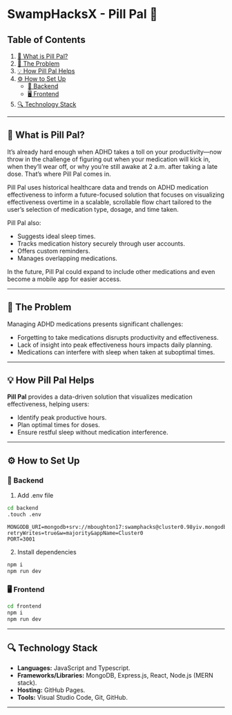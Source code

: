 # SwampHacksX - Pill Pal 💊  

## Table of Contents  

1. [💊 What is Pill Pal?](#what-is-pill-pal)  
2. [🚨 The Problem](#-the-problem)  
3. [💡 How Pill Pal Helps](#-how-pill-pal-helps)  
4. [⚙️ How to Set Up](#️-how-to-set-up)  
    - [🔧 Backend](#-backend)  
    - [🖥️ Frontend](#-frontend)  
5. [🔍 Technology Stack](#-technology-stack)

---

## 💊 What is Pill Pal?

It’s already hard enough when ADHD takes a toll on your productivity—now throw in the challenge of figuring out when your medication will kick in, when they’ll wear off, or why you’re still awake at 2 a.m. after taking a late dose. That’s where Pill Pal comes in. 

Pill Pal uses historical healthcare data and trends on ADHD medication effectiveness to inform a future-focused solution that focuses on visualizing effectiveness overtime in a scalable, scrollable flow chart tailored to the user’s selection of medication type, dosage, and time taken. 

Pill Pal also:  
- Suggests ideal sleep times.
- Tracks medication history securely through user accounts. 
- Offers custom reminders.
- Manages overlapping medications.

In the future, Pill Pal could expand to include other medications and even become a mobile app for easier access.

---

## 🚨 The Problem
Managing ADHD medications presents significant challenges:
- Forgetting to take medications disrupts productivity and effectiveness.
- Lack of insight into peak effectiveness hours impacts daily planning.
- Medications can interfere with sleep when taken at suboptimal times.

---

## 💡 How Pill Pal Helps
**Pill Pal** provides a data-driven solution that visualizes medication effectiveness, helping users:
- Identify peak productive hours.
- Plan optimal times for doses.
- Ensure restful sleep without medication interference.

---

## ⚙️ How to Set Up

### 🔧 Backend

1. Add .env file

```bash
cd backend
.touch .env

```

```.env
MONGODB_URI=mongodb+srv://mboughton17:swamphacks@cluster0.98yiv.mongodb.net/?retryWrites=true&w=majority&appName=Cluster0
PORT=3001
```

2. Install dependencies

```bash 
npm i
npm run dev
```

### 🖥️ Frontend
```bash
cd frontend
npm i
npm run dev
```

---

## 🔍 Technology Stack

- **Languages:** JavaScript and Typescript.
- **Frameworks/Libraries:** MongoDB, Express.js, React, Node.js (MERN stack).
- **Hosting:** GitHub Pages.
- **Tools:** Visual Studio Code, Git, GitHub.

---
